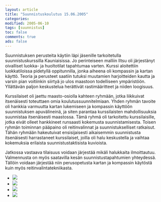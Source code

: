 ```yaml
--- 
layout: article 
title: "Suunnistuskoulutus 15.06.2005" 
categories: 
modified: 2005-06-10 
tags: [suunnistus]
toc: false 
comments: true 
ads: false 
--- 
```


Suunnistuksen perusteita käytiin läpi jäsenille tarkoitetulla
suunnistuskurssilla Kauniaisissa. Jo perinteiseen malliin Iltsu oli
järjestänyt oivalliset luokka- ja huoltotilat tapahtumaa varten. Kurssi
aloitettiin luokkatiloissa pidetyllä oppitunnilla, jonka aiheena oli
kompassin ja kartan käyttö. Teoria ja perusteet saatiin tutuksi
muutamien harjoitteiden kautta ja varsin pian voitiinkin siirtyä jo ulos
maastoon todelliseen ympäristöön. Yllättävän paljon keskustelua
herättivät rastimääritteet ja niiden loogisuus.

Kurssilaiset oli jaettu maasto-osiolla kahteen ryhmään, jotka liikkuivat
itsenäisesti toteuttaen omia koulutussuunnitelmiaan. Yhden ryhmän
tavoite oli hankkia varmuutta kartan lukemiseen ja kompassin käyttöön
suunnistuksen apuvälineinä, ja siten parantaa kurssilaisten
mahdollisuuksia suunnistaa itsenäisesti maastossa. Tämä ryhmä oli
tarkoitettu kurssilaisille, jotka eivät olleet hankkineet runsaasti
kokemusta suunnistamisesta. Toisen ryhmän toiminnan pääpaino oli
reitinvalinnat ja suunnistukselliset ratkaisut. Tähän ryhmään
hakeutuivat ensisijaisesti aikaisemmin suunnistusta itsenäisesti
harrastaneet kurssilaiset, joilla oli halu keskustella ja vaihtaa
kokemuksia erilaista suunnistustaktisista kuvioista.

Jatkossa vastaava tilaisuus voidaan järjestää mikäli halukkaita
ilmoittautuu. Valmennusta on myös saatavilla kesän suunnistustapahtumien
yhteydessä. Tällöin voidaan järjestää niin perusopetusta kartan ja
kompassin käytöstä kuin myös reitinvalintatekniikasta.

<div class="image-gallery">

-   [![](/Media/Default/ImageGalleries/suunnistuskoulutus-15.06.2005/Thumbnails/suunnistuskoulutus200500615_01b.jpg)](/Media/Default/ImageGalleries/suunnistuskoulutus-15.06.2005/suunnistuskoulutus200500615_01b.jpg)
-   [![](/Media/Default/ImageGalleries/suunnistuskoulutus-15.06.2005/Thumbnails/suunnistuskoulutus200500615_02b.jpg)](/Media/Default/ImageGalleries/suunnistuskoulutus-15.06.2005/suunnistuskoulutus200500615_02b.jpg)
-   [![](/Media/Default/ImageGalleries/suunnistuskoulutus-15.06.2005/Thumbnails/suunnistuskoulutus200500615_03b.jpg)](/Media/Default/ImageGalleries/suunnistuskoulutus-15.06.2005/suunnistuskoulutus200500615_03b.jpg)
-   [![](/Media/Default/ImageGalleries/suunnistuskoulutus-15.06.2005/Thumbnails/suunnistuskoulutus200500615_04b.jpg)](/Media/Default/ImageGalleries/suunnistuskoulutus-15.06.2005/suunnistuskoulutus200500615_04b.jpg)

</div>

